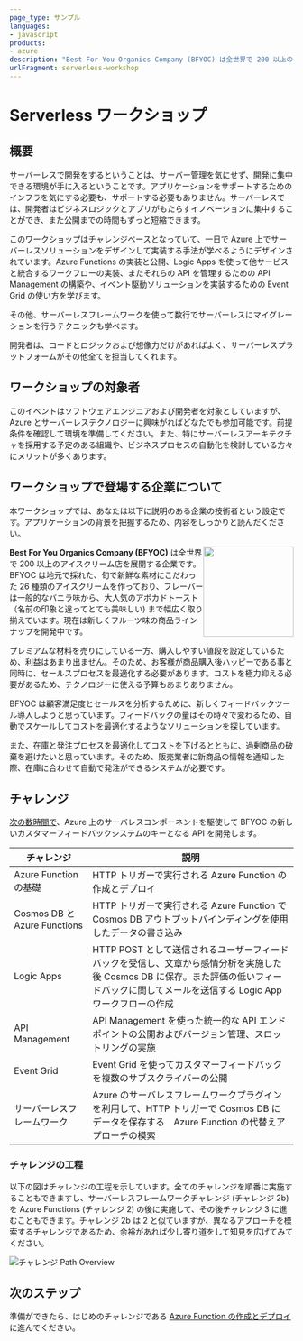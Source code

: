 ```yaml
---
page_type: サンプル
languages:
- javascript
products:
- azure
description: "Best For You Organics Company (BFYOC) は全世界で 200 以上のアイスクリーム店を展開する企業です。 BFYOC は地元で採れた、旬で新鮮な素材にこだわります。"
urlFragment: serverless-workshop 
---
```


# Serverless ワークショップ

## 概要
サーバーレスで開発をするということは、サーバー管理を気にせず、開発に集中できる環境が手に入るということです。アプリケーションをサポートするためのインフラを気にする必要も、サポートする必要もありません。サーバーレスでは、開発者はビジネスロジックとアプリがもたらすイノベーションに集中することができ、また公開までの時間もずっと短縮できます。

このワークショップはチャレンジベースとなっていて、一日で Azure 上でサーバーレスソリューションをデザインして実装する手法が学べるようにデザインされています。Azure Functions の実装と公開、Logic Apps を使って他サービスと統合するワークフローの実装、またそれらの API を管理するための API Management の構築や、イベント駆動ソリューションを実装するための Event Grid の使い方を学びます。

その他、サーバーレスフレームワークを使って数行でサーバーレスにマイグレーションを行うテクニックも学べます。

開発者は、コードとロジックおよび想像力だけがあればよく、サーバーレスプラットフォームがその他全てを担当してくれます。

## ワークショップの対象者

このイベントはソフトウェアエンジニアおよび開発者を対象としていますが、Azure とサーバーレステクノロジーに興味がればどなたでも参加可能です。前提条件を確認して環境を準備してください。また、特にサーバーレスアーキテクチャを採用する予定のある組織や、ビジネスプロセスの自動化を検討している方々にメリットが多くあります。

## ワークショップで登場する企業について

本ワークショップでは、あなたは以下に説明のある企業の技術者という設定です。アプリケーションの背景を把握するため、内容をしっかりと読んだください。

<img style="float: right;" height="160" src="https://serverlessoh.azureedge.net/public/ice-cream-2202561_320-circle.jpg" />

**Best For You Organics Company (BFYOC)** は全世界で 200 以上のアイスクリーム店を展開する企業です。 BFYOC は地元で採れた、旬で新鮮な素材にこだわった 26 種類のアイスクリームを作っており、フレーバーは一般的なバニラ味から、大人気のアボカドトースト（名前の印象と違ってとても美味しい) まで幅広く取り揃えています。現在は新しくフルーツ味の商品ラインナップを開発中です。

プレミアムな材料を売りにしている一方、購入しやすい値段を設定しているため、利益はあまり出ません。そのため、お客様が商品購入後ハッピーである事と同時に、セールスプロセスを最適化する必要があります。コストを極力抑える必要があるため、テクノロジーに使える予算もあまりありません。

BFYOC は顧客満足度とセールスを分析するために、新しくフィードバックツール導入しようと思っています。フィードバックの量はその時々で変わるため、自動でスケールしてコストを最適化するようなソリューションを探しています。

また、在庫と発注プロセスを最適化してコストを下げるとともに、過剰商品の破棄を避けたいと思っています。そのため、販売業者に新商品の情報を通知した際、在庫に合わせて自動で発注ができるシステムが必要です。

## チャレンジ

[次の数時間で](./agenda.md)、Azure 上のサーバレスコンポーネントを駆使して BFYOC の新しいカスタマーフィードバックシステムのキーとなる API を開発します。

| チャレンジ                      | 説明       |
|--------------------------------|-------------------|
| Azure Function の基礎 | HTTP トリガーで実行される Azure Function の作成とデプロイ |
| Cosmos DB と Azure Functions | HTTP トリガーで実行される Azure Function で Cosmos DB アウトプットバインディングを使用したデータの書き込み |
| Logic Apps | HTTP POST として送信されるユーザーフィードバックを受信し、文章から感情分析を実施した後 Cosmos DB に保存。また評価の低いフィードバックに関してメールを送信する Logic App ワークフローの作成 |
| API Management | API Management を使った統一的な API エンドポイントの公開およびバージョン管理、スロットリングの実施 |
| Event Grid | Event Grid を使ってカスタマーフィードバックを複数のサブスクライバーの公開  |
| サーバーレスフレームワーク | Azure のサーバレスフレームワークプラグインを利用して、HTTP トリガーで Cosmos DB にデータを保存する　Azure Function の代替えアプローチの模索 |

### チャレンジの工程

以下の図はチャレンジの工程を示しています。全てのチャレンジを順番に実施することもできますし、サーバーレスフレームワークチャレンジ (チャレンジ 2b) を Azure Functions (チャレンジ 2) の後に実施して、その後チャレンジ 3 に進むこともできます。チャレンジ 2b は 2 と似ていますが、異なるアプローチを模索するチャレンジであるため、余裕があれば少し寄り道をして知見を広げてみてください。

![チャレンジ Path Overview](./Images/challenge-path.png)

## 次のステップ

準備ができたら、はじめのチャレンジである [Azure Function の作成とデプロイ](./チャレンジ-1-Azure-Function-Basics/readme.md) に進んでください。
